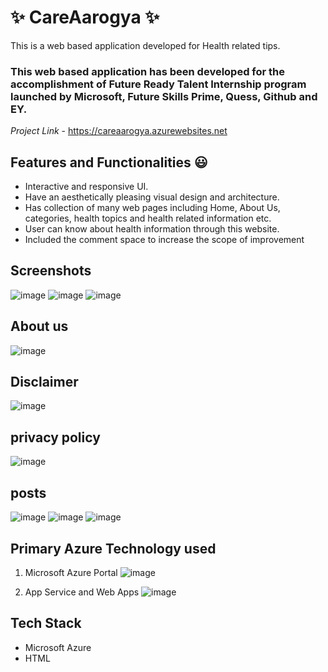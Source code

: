 # ✨ CareAarogya ✨

This is a web based application developed for Health related tips.

### This web based application has been developed for the accomplishment of Future Ready Talent Internship program launched by Microsoft, Future Skills Prime, Quess, Github and EY.


*Project Link* - https://careaarogya.azurewebsites.net

## Features and Functionalities 😃

- Interactive and responsive UI.
- Have an aesthetically pleasing visual design and architecture.
- Has collection of many web pages including Home, About Us, categories, health topics and health related information etc.
- User can know about health information through this website.
- Included the comment space to increase the scope of improvement 

## Screenshots
![image](https://user-images.githubusercontent.com/118712423/204696870-68ad1692-d1a0-4329-936a-534c74c6690c.png)
![image](https://user-images.githubusercontent.com/118712423/204696958-82de1cb7-a18f-4a9b-b962-11ee65b834cc.png)
![image](https://user-images.githubusercontent.com/118712423/204696988-20fed4cc-3855-4d9b-9326-29eb55a1fd97.png)

## About us
![image](https://user-images.githubusercontent.com/118712423/204697092-bed7fb08-c86c-444f-95f7-4631c4f1767e.png)

## Disclaimer
![image](https://user-images.githubusercontent.com/118712423/204697157-1ab562f1-9d9e-43e4-92cc-b0272bd249c5.png)

## privacy policy
![image](https://user-images.githubusercontent.com/118712423/204697215-d66d59fc-b3e0-40da-9a9e-f614a3d5b756.png)

## posts
![image](https://user-images.githubusercontent.com/118712423/204697293-2e94f945-809a-443f-a242-d085bb8af62b.png)
![image](https://user-images.githubusercontent.com/118712423/204697368-c6ad1107-6635-4e04-8b8d-79676b8e5229.png)
![image](https://user-images.githubusercontent.com/118712423/204697453-f553edc2-ff9f-441f-a1c3-c5e458e51e0a.png)

## Primary Azure Technology used
1. Microsoft Azure Portal
![image](https://user-images.githubusercontent.com/118712423/204697586-1afd3d51-5fd3-49c2-8d81-b4be806dd8d1.png)

2. App Service and Web Apps
![image](https://user-images.githubusercontent.com/118712423/204697530-686102da-ca04-44bb-b889-864db6799137.png)

## Tech Stack
- Microsoft Azure
- HTML
